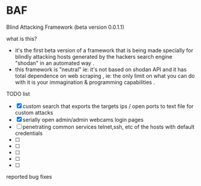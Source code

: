 # BAF
Blind Attacking Framework (beta version 0.0.1.1)

what is this? 
* it's the first beta version of a framework that is being made specially for blindly attacking hosts generated by the hackers search engine "shodan" in an automated way .
* this framework is "neutral" ie: it's not based on shodan API and it has total dependence on web scraping , ie: the only limit on what  you can do with it is your immagination & programming capabilities .   

TODO list 

- [x] custom search that exports the targets ips / open ports to text file for custom attacks  
- [x] serially open admin/admin webcams login pages
- [ ] penetrating common services telnet,ssh, etc of the hosts with default credentials
- [ ] 
- [ ]
- [ ]
- [ ]
- [ ]

reported bug fixes 
